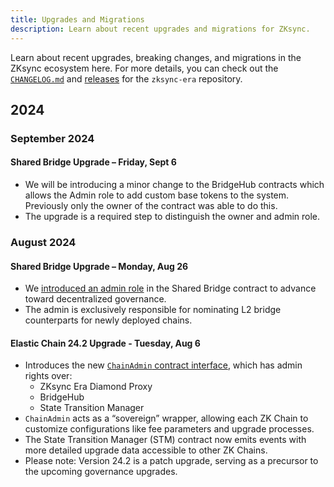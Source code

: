 ```yaml
---
title: Upgrades and Migrations
description: Learn about recent upgrades and migrations for ZKsync.
---
```


Learn about recent upgrades, breaking changes, and migrations in the ZKsync ecosystem here. For more details, you can check out the
[`CHANGELOG.md`](https://github.com/matter-labs/zksync-era/blob/main/core/CHANGELOG.md) and
[releases](https://github.com/matter-labs/zksync-era/releases) for the `zksync-era` repository.

## 2024

### September 2024

#### Shared Bridge Upgrade – Friday, Sept 6

- We will be introducing a minor change to the BridgeHub contracts which allows the Admin role to add custom base tokens to the system.
Previously only the owner of the contract was able to do this.
- The upgrade is a required step to distinguish the owner and admin role.

### August 2024

#### Shared Bridge Upgrade – Monday, Aug 26

- We [introduced an admin role](https://github.com/matter-labs/era-contracts/pull/727/files) in the Shared Bridge contract
to advance toward decentralized governance.
- The admin is exclusively responsible for nominating L2 bridge counterparts for newly deployed chains.

#### Elastic Chain 24.2 Upgrade - Tuesday, Aug 6

- Introduces the new [`ChainAdmin` contract interface](https://github.com/matter-labs/era-contracts/pull/598/files), which has admin rights over:
  - ZKsync Era Diamond Proxy
  - BridgeHub
  - State Transition Manager
- `ChainAdmin` acts as a “sovereign” wrapper, allowing each ZK Chain to customize configurations like fee parameters and upgrade processes.
- The State Transition Manager (STM) contract now emits events with more detailed upgrade data accessible to other ZK Chains.
- Please note: Version 24.2 is a patch upgrade, serving as a precursor to the upcoming governance upgrades.
